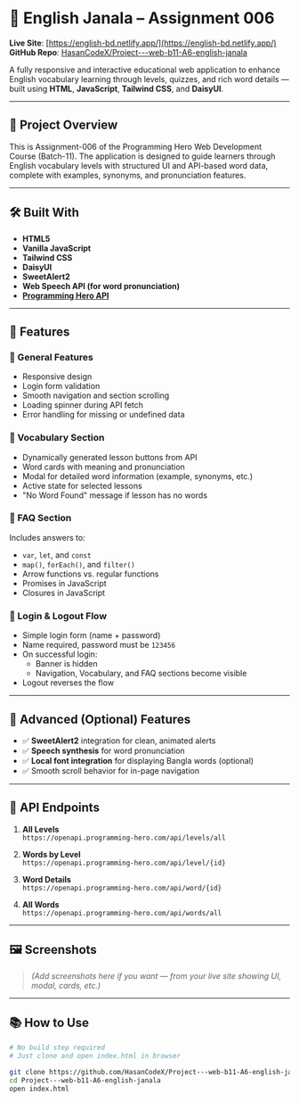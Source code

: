 # 📘 English Janala – Assignment 006

**Live Site**: [https://english-bd.netlify.app/](https://english-bd.netlify.app/)  
**GitHub Repo**: [HasanCodeX/Project---web-b11-A6-english-janala](https://github.com/mehedi-hasan1102/Project---web-b11-A6-english-janala)

A fully responsive and interactive educational web application to enhance English vocabulary learning through levels, quizzes, and rich word details — built using **HTML**, **JavaScript**, **Tailwind CSS**, and **DaisyUI**.

---

## 📌 Project Overview

This is Assignment-006 of the Programming Hero Web Development Course (Batch-11). The application is designed to guide learners through English vocabulary levels with structured UI and API-based word data, complete with examples, synonyms, and pronunciation features.

---

## 🛠️ Built With

- **HTML5**
- **Vanilla JavaScript**
- **Tailwind CSS**
- **DaisyUI**
- **SweetAlert2**
- **Web Speech API (for word pronunciation)**
- **[Programming Hero API](https://openapi.programming-hero.com)**

---

## 🚀 Features

### 🔹 General Features
- Responsive design
- Login form validation
- Smooth navigation and section scrolling
- Loading spinner during API fetch
- Error handling for missing or undefined data

### 🔹 Vocabulary Section
- Dynamically generated lesson buttons from API
- Word cards with meaning and pronunciation
- Modal for detailed word information (example, synonyms, etc.)
- Active state for selected lessons
- "No Word Found" message if lesson has no words

### 🔹 FAQ Section
Includes answers to:
- `var`, `let`, and `const`
- `map()`, `forEach()`, and `filter()`
- Arrow functions vs. regular functions
- Promises in JavaScript
- Closures in JavaScript

### 🔹 Login & Logout Flow
- Simple login form (name + password)
- Name required, password must be `123456`
- On successful login:
  - Banner is hidden
  - Navigation, Vocabulary, and FAQ sections become visible
- Logout reverses the flow

---

## 🧪 Advanced (Optional) Features

- ✅ **SweetAlert2** integration for clean, animated alerts
- ✅ **Speech synthesis** for word pronunciation
- ✅ **Local font integration** for displaying Bangla words (optional)
- ✅ Smooth scroll behavior for in-page navigation

---

## 🔗 API Endpoints

1. **All Levels**  
   `https://openapi.programming-hero.com/api/levels/all`

2. **Words by Level**  
   `https://openapi.programming-hero.com/api/level/{id}`

3. **Word Details**  
   `https://openapi.programming-hero.com/api/word/{id}`

4. **All Words**  
   `https://openapi.programming-hero.com/api/words/all`

---

## 🖼️ Screenshots

> _(Add screenshots here if you want — from your live site showing UI, modal, cards, etc.)_

---

## 📚 How to Use

```bash
# No build step required
# Just clone and open index.html in browser

git clone https://github.com/HasanCodeX/Project---web-b11-A6-english-janala.git
cd Project---web-b11-A6-english-janala
open index.html
